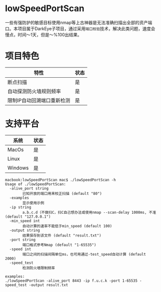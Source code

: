 # lowSpeedPortScan

一些有强防护的敏感目标使用nmap等上古神器是无法准确扫描出全部的资产端口。本项目属于DarkEye子项目，通过采用`端口校验`技术，解决此类问题，速度会慢点，时间～1天，但是～%100出结果。


项目特色
===
|特性 |状态|
|--------------------------|----------------|
|断点扫描 | 是|
|自动探测防火墙规则频率 | 是|
|限制IP自动回溯端口重新检测 | 是|

支持平台
===
|系统 |状态|
|--------------------------|----------------|
|MacOs | 是|
|Linux | 是|
|Windows | 是|




```golang
macbook:lowSpeedPortScan mac$ ./lowSpeedPortScan -h
Usage of ./lowSpeedPortScan:
  -alive_port string
        已知开放的端口用来校正扫描 (default "80")
  -examples
        显示使用示例
  -ip string
        a.b.c.d（不做扫C，扫C自己想办法或使用nmap --scan-delay 1000ms, 不准 (default "127.0.0.1")
  -min_speed int
        自动计算的速率不能低于min_speed (default 100)
  -output string
        结果保存到该文件 (default "result.txt")
  -port string
        端口格式参考Nmap (default "1-65535")
  -speed int
        端口之间的扫描间隔单位ms，也可用通过-test_speed自动计算 (default 2000)
  -speed_test
        检测防火墙限制频率
     
examples:        
./lowSpeedPortScan -alive_port 8443 -ip f.u.c.k -port 1-65535 -speed_test -output result.txt
        
 ```
        





